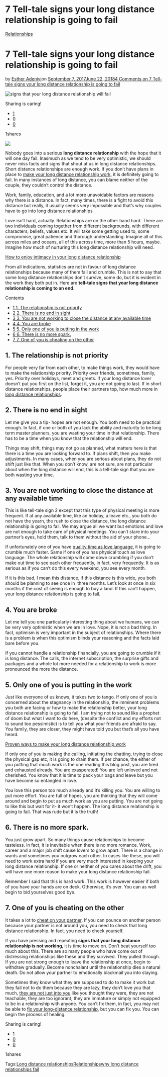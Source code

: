 # 7 Tell-tale signs your long distance relationship is going to fail

[Relationships](https://estheradeniyi.com/category/relationships/)
# 7 Tell-tale signs your long distance relationship is going to fail

by [Esther Adeniyi](https://estheradeniyi.com/author/esther-adeniyi/)on [September 7, 2017June 22, 2018](https://estheradeniyi.com/10-tell-tale-signs-your-long-distance/)[4 Comments on 7 Tell-tale signs your long distance relationship is going to fail](https://estheradeniyi.com/10-tell-tale-signs-your-long-distance/#comments)

![signs that your long distance relationship will fail](images\longdistancerelationships.png)

Sharing is caring!

- [1](https://www.facebook.com/sharer/sharer.php?u=https%3A%2F%2Festheradeniyi.com%2F10-tell-tale-signs-your-long-distance%2F&amp;t=7%20Tell-tale%20signs%20your%20long%20distance%20relationship%20is%20going%20to%20fail)
- [0](https://twitter.com/intent/tweet?text=7%20Tell-tale%20signs%20your%20long%20distance%20relationship%20is%20going%20to%20fail&amp;url=https%3A%2F%2Festheradeniyi.com%2F10-tell-tale-signs-your-long-distance%2F)
- [0](#)

1shares

[![](images\longdistancerelationships-1024x512.png)](images\longdistancerelationships-1024x512.png)

Nobody goes into a serious **long distance relationship** with the hope that it will one day fail. Inasmuch as we tend to be very optimistic, we should never miss facts and signs that shout at us in long distance relationships. Short distance relationships are enough work. If you don&#x2019;t have plans in place to [make your long distance relationship work](http://www.lifehack.org/articles/communication/21-best-tips-making-long-distance-relationship-work.html), it is definitely going to fail. In many instances of long distance, you can blame neither of the couple, they couldn&#x2019;t control the distance.

Work, family, education, and a lot more unavoidable factors are reasons why there is a distance. In fact, many times, there is a fight to avoid this distance but really, it usually seems very impossible and that&#x2019;s why couples have to go into long distance relationships

Love isn&#x2019;t hard, actually. Relationships are on the other hand hard. There are two individuals coming together from different backgrounds, with different characters, beliefs, values etc. It will take some getting used to, some compromise, great patience and thorough understanding. Imagine all of this across miles and oceans, all of this across time, more than 5 hours, maybe. Imagine how much of nurturing this long distance relationship will need.

[How to enjoy intimacy in your long distance relationship](https://www.estheradeniyi.com/how-to-enjoy-intimacy-in-your-long)

From all indications, statistics are not in favour of long distance relationships because many of them fail and crumble. This is not to say that some long distance relationships don&#x2019;t survive, some do, but it is evident in the work they both put in. Here are **tell-tale signs that your long distance relationship is coming to an end.**

Contents

- [1 1. The relationship is not priority](#1_The_relationship_is_not_priority)
- [2 2. There is no end in sight](#2_There_is_no_end_in_sight)
- [3 3. You are not working to close the distance at any available time](#3_You_are_not_working_to_close_the_distance_at_any_available_time)
- [4 4. You are broke](#4_You_are_broke)
- [5 5. Only one of you is putting in the work](#5_Only_one_of_you_is_putting_in_the_work)
- [6 6. There is no more spark.](#6_There_is_no_more_spark)
- [7 7. One of you is cheating on the other](#7_One_of_you_is_cheating_on_the_other)

## 1. The relationship is not priority

For people very far from each other, to make things work, they would have to make the relationship priority. Priority over friends, sometimes, family, yes. Priority over holidays, meet and greets. If your long distance lover doesn&#x2019;t put you first on the list, forget it, you are not going to last. If in short distance relationships, people place their partners top, how much more in [long distance relationships](https://www.buzzfeed.com/candicedarden/best-tips-for-surviving-a-long-distance-relationsh).

## 2. There is no end in sight

Let me give you a tip- hopes are not enough. You both need to be practical enough. In fact, if one or both of you lack the ability and maturity to be long term master planners, you are wasting your time in that relationship. There has to be a time when you know that the relationship will end.

Things may shift, things may not go as planned, what matters here is that there is a time you are looking forward to. If plans shift, then you make adjustments. In many cases, when you are serious about plans, they do not shift just like that. When you don&#x2019;t know, are not sure, are not particular about when the long distance will end, this is a tell-tale sign that you are both wasting your time.

## 3. You are not working to close the distance at any available time

This is like tell-tale sign 2 except that this type of physical meeting is more frequent. If at any available time, like an holiday, a leave etc., you both do not have the yearn, the rush to close the distance, the long distance relationship is going to fail. We may argue all we want but emotions and love are not enough to take care of physical meetings. You can&#x2019;t stare into your partner&#x2019;s eyes, hold them, talk to them without the aid of your phone&#x2026;

If unfortunately one of you have [quality time as love language](http://www.5lovelanguages.com/2009/01/speaking-the-love-language-of-quality-time/), it is going to crumble much faster. Same if one of you has physical touch as love language. The whole relationship will come down crumbling if you don&#x2019;t make out time to see each other frequently, in fact, very frequently. It is as serious as if you can&#x2019;t do this every weekend, you see every month.

If it is this bad, I mean this distance, if this distance is this wide, you both should be planning to see once in &#xA0;three months. Let&#x2019;s look at once in six months if the cost of seeing is enough to buy a land. If this can&#x2019;t happen, your long distance relationship is going to fail.

## 4. You are broke

Let me tell you one particularly interesting thing about we humans, we can be very very optimistic when we are in love. Nope, it is not a bad thing. In fact, optimism is very important in the subject of relationships. Where there is a problem is when this optimism blinds your reasoning and the facts laid bare before you.

If you cannot handle a relationship financially, you are going to crumble if it is long distance. The calls, the internet subscription, the surprise gifts and packages and a whole lot more needed for a relationship to work is more pronounced the more the distance.

## 5. Only one of you is putting in the work

Just like everyone of us knows, it takes two to tango. If only one of you is concerned about the stagnancy in the relationship, the imminent problems you both are facing or how to make the relationship better, your long distance relationship is going to fail. I am trying not to sound like a prophet of doom but what I want to do here, (despite the conflict and my efforts not to sound too pessimistic) is to tell you what your friends are afraid to say. You family, they are closer, they might have told you but that&#x2019;s all you have heard.

[Proven ways to make your long distance relationship work](https://www.estheradeniyi.com/long-distance-relationships-proven-ways)

If only one of you is making the calling, initiating the chatting, trying to close the physical gap etc, it is going to drain them. If per chance, the either of you putting that much work is the one reading this blog post, you are tired and exhausted already. You are exasperated! You are left unloved and not cherished. You know that it is time to pack your bags and leave but you have become so entangled in love.

You love this person too much already and it&#x2019;s killing you. You are willing to put more effort. You are full of hopes, you are thinking that they will come around and begin to put as much work as you are putting. You are not going to like this but wait for it- it won&#x2019;t happen. The long distance relationship is going to fail. That was rude but it is the truth!

## 6. There is no more spark.

You just grow apart. So many things cause relationships to become tasteless. In fact, it is inevitable when there is no more romance. Work, career and a major job shift cause lovers to grow apart. There is a change in wants and sometimes you outgrow each other. In cases like these, you will need to work extra hard if you are very much interested in keeping your long distance relationship. If one or neither of you cares about the drift, you will have one more reason to make your long distance relationship fail.

Remember I said that this is hard work. This work is however easier if both of you have your hands are on deck. Otherwise, it&#x2019;s over. You can as well begin to bid yourselves good bye.

## 7. One of you is cheating on the other

It takes a lot to [cheat on your partner](https://www.self.com/story/what-to-do-after-cheating-on-your-partner). If you can pounce on another person because your partner is not around you, you need to check that long distance relationship. In fact. you need to check yourself.

If you have pressing and repeating&#xA0;**signs that your long distance relationship is not working**, it is time to move on. Don&#x2019;t beat yourself too much about this. There are so many people who have come out of distressing relationships like these and they survived. They pulled through. If you are not strong enough to leave the relationship at once, begin to withdraw gradually. Become nonchalant until the relationship dies a natural death. Do not allow your partner to emotionally blackmail you into staying.

Sometimes they know what they are supposed to do to make it work but they fail not to do them because they are lazy, they don&#x2019;t love you that much, [they are not just into you](https://www.estheradeniyi.com/7-signs-hes-just-not-into-you) like you thought they were, they are not teachable, they are too ignorant, they are immature or simply not equipped to be in a relationship with anyone. You can&#x2019;t fix them, in fact, you may not be able to [fix your long-distance relationship](http://www.yourtango.com/experts/brad-browning/repairing-your-broken-long-distance-relationship), but you can fix you. You can begin the process of healing.

Sharing is caring!

- [1](https://www.facebook.com/sharer/sharer.php?u=https%3A%2F%2Festheradeniyi.com%2F10-tell-tale-signs-your-long-distance%2F&amp;t=7%20Tell-tale%20signs%20your%20long%20distance%20relationship%20is%20going%20to%20fail)
- [0](https://twitter.com/intent/tweet?text=7%20Tell-tale%20signs%20your%20long%20distance%20relationship%20is%20going%20to%20fail&amp;url=https%3A%2F%2Festheradeniyi.com%2F10-tell-tale-signs-your-long-distance%2F)
- [0](#)

1shares

Tags:[Long distance relationships](https://estheradeniyi.com/tag/long-distance-relationships/)[Relationships](https://estheradeniyi.com/tag/relationships/)[why long distance relationships fail](https://estheradeniyi.com/tag/why-long-distance-relationships-fail/)